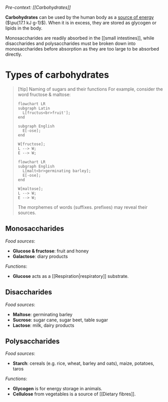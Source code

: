 *Pre-context: [[Carbohydrates]]*

**Carbohydrates** can be used by the human body as a <u>source of energy</u> ($\pu{17.1 kJ g-1}$). When it is in excess, they are <span class="hi-green">stored as glycogen or lipids in the body</span>.

<span class="hi-green">Monosaccharides are readily absorbed</span> in the [[small intestines]], while <span class="hi-green">disaccharides and polysaccharides must be broken down</span> into monosaccharides before absorption as they are <span class="hi-blue">too large to be absorbed directly</span>.

# Types of carbohydrates

> [!tip] Naming of sugars and their functions
> For example, consider the word fructose & maltose:
> ```mermaid
> flowchart LR
> subgraph Latin
> 	L[fructus<br>fruit'];
> end
> 
> subgraph English
> 	E[-ose];
> end
> 
> W[fructose];
> L --> W;
> E --> W;
> ```
> ```mermaid
> flowchart LR
> subgraph English
> 	L[malt<br>germinating barley];
> 	E[-ose];
> end
> 
> W[maltose];
> L --> W;
> E --> W;
> ```
> The morphemes of words (suffixes. prefixes) may reveal their sources.

## Monosaccharides
*Food sources*:
- **Glucose & fructose**: fruit and honey
- **Galactose**: diary products

*Functions*:
- **Glucose** acts as a [[Respiration|respiratory]] substrate.

## Disaccharides
*Food sources*:
- **Maltose**: germinating barley
- **Sucrose**: sugar cane, sugar beet, table sugar
- **Lactose**: milk, dairy products

## Polysaccharides
*Food sources*:
- **Starch**: cereals (e.g. rice, wheat, barley and oats), maize, potatoes, taros

*Functions*:
- **Glycogen** is for energy storage in animals.
- **Cellulose** from vegetables is a source of [[Dietary fibres]].

